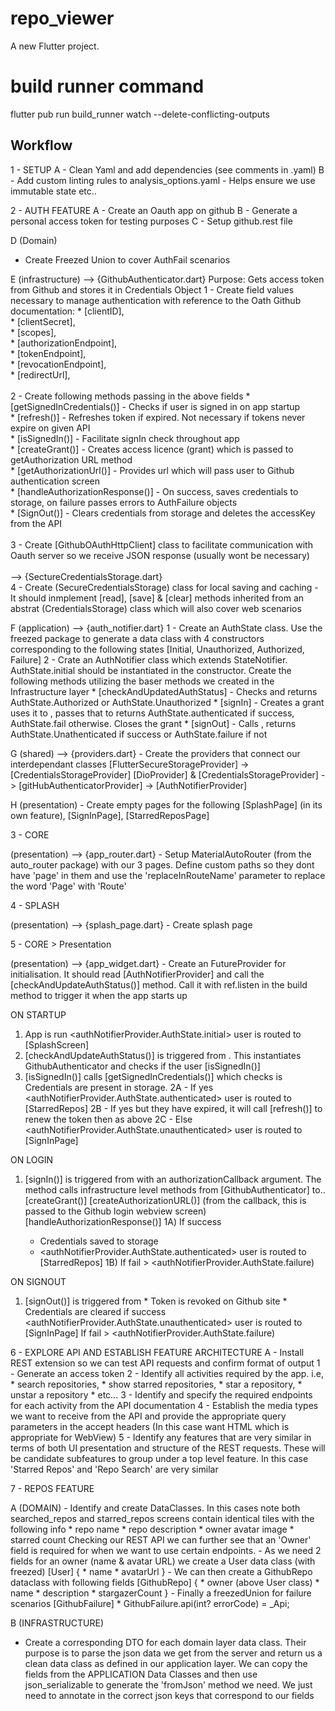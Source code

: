 # repo_viewer

A new Flutter project.

# build runner command
flutter pub run build_runner watch --delete-conflicting-outputs

## Workflow 


1 - SETUP
  A - Clean Yaml and add dependencies (see comments in .yaml)
  B - Add custom linting rules to analysis_options.yaml - Helps ensure we use immutable state etc..

2 - AUTH FEATURE
  A - Create an Oauth app on github
  B - Generate a personal access token for testing purposes
  C - Setup github.rest file

  D (Domain)
   - Create Freezed Union to cover AuthFail scenarios

  E (infrastructure)
    --> {GithubAuthenticator.dart} Purpose: Gets access token from Github and stores it in Credentials Object
        1 - Create field values necessary to manage authentication with reference to the Oath Github documentation: 
          * [clientID], <br />
          * [clientSecret], <br />
          * [scopes], <br />
          * [authorizationEndpoint], <br />
          * [tokenEndpoint], <br />
          * [revocationEndpoint], <br />
          * [redirectUrl],<br />
          <br />
        2 - Create following methods passing in the above fields
          * [getSignedInCredentials()] - Checks if user is signed in on app startup<br />
          * [refresh()] - Refreshes token if expired. Not necessary if tokens never expire on given API<br />
          * [isSignedIn()] - Facilitate signIn check throughout app<br />
          * [createGrant()] - Creates  access licence (grant) which is passed to getAuthorization URL method<br />
          * [getAuthorizationUrl()] - Provides url which will pass user to Github authentication screen<br />
          * [handleAuthorizationResponse()] - On success, saves credentials to storage, on failure passes errors to AuthFailure objects<br />
          * [SignOut()] - Clears credentials from storage and deletes the accessKey from the API<br />
          <br />
        3 - Create [GithubOAuthHttpClient] class to facilitate communication with Oauth server so we receive JSON response (usually wont be necessary)
        <br /><br />
    --> {SectureCredentialsStorage.dart} <br />
        4 - Create (SecureCredentialsStorage) class for local saving and caching - It should inmplement [read], [save] & [clear] methods inherited from an abstrat (CredentialsStorage) class which will also cover web scenarios
          <br />

  F (application)
    --> {auth_notifier.dart}
        1 - Create an AuthState class. Use the freezed package to generate a data class with 4 constructors corresponding to the following states [Initial, Unauthorized, Authorized, Failure]
        2 - Crate an AuthNotifier class which extends StateNotifier. AuthState.initial should be instantiated in the constructor. Create the following methods utilizing the baser methods we created in the Infrastructure layer
        * [checkAndUpdatedAuthStatus] - Checks <isSignedIn> and returns AuthState.Authorized or AuthState.Unauthorized
        * [signIn] - Creates a grant <CreateGrant> uses it to <getAuthorisationURl>, passes that to <HandleAuthorisationResponse> returns AuthState.authenticated if success, AuthState.fail otherwise. Closes the grant
        * [signOut] - Calls <signOut>, returns AuthState.Unathenticated if success or AuthState.failure if not

  G (shared)
    --> {providers.dart}
        - Create the providers that connect our interdependant classes 
        [FlutterSecureStorageProvider] -> [CredentialsStorageProvider] 
        [DioProvider] & [CredentialsStorageProvider]  -> [gitHubAuthenticatorProvider] -> [AuthNotifierProvider]

  H (presentation)
        - Create empty pages for the following [SplashPage] (in its own feature), [SignInPage], [StarredReposPage]

3 - CORE 

  (presentation)
    --> {app_router.dart}
        - Setup MaterialAutoRouter (from the auto_router package) with our 3 pages. Define custom paths so they dont have 'page' in them and use the 'replaceInRouteName' parameter to replace the word 'Page' with 'Route'


4 - SPLASH

  (presentation)
    --> {splash_page.dart}
        - Create splash page

5 - CORE > Presentation

  (presentation)
    --> {app_widget.dart}
      - Create an FutureProvider for initialisation. It should read [AuthNotifierProvider] and call the [checkAndUpdateAuthStatus()] method. Call it with ref.listen in the build method to trigger it when the app starts up

  ON STARTUP 
  1) App is run <authNotifierProvider.AuthState.initial> user is routed to [SplashScreen]
  2) [checkAndUpdateAuthStatus()] is triggered from <initializationProvider>. This instantiates GithubAuthenticator and checks if the user [isSignedIn()]
  3) [isSignedIn()] calls [getSignedInCredentials()] which checks is Credentials are present in storage. 
    2A - If yes <authNotifierProvider.AuthState.authenticated> user is routed to [StarredRepos]
    2B - If yes but they have expired, it will call [refresh()] to renew the token then as above
    2C - Else <authNotifierProvider.AuthState.unauthenticated> user is routed to [SignInPage]

  ON LOGIN
  1) [signIn()] is triggered from <authNotifierProvider> with an authorizationCallback argument. The method calls infrastructure level methods from [GithubAuthenticator] to..
    [createGrant()]
    [createAuthorizationURL()] (from the callback, this is passed to the Github login webview screen)
    [handleAuthorizationResponse()]
      1A) If success 
        * Credentials saved to storage
        * <authNotifierProvider.AuthState.authenticated> user is routed to [StarredRepos]
      1B) If fail > <authNotifierProvider.AuthState.failure)

  ON SIGNOUT
  1) [signOut()] is triggered from <authNotifierProvider>
    * Token is revoked on Github site
    * Credentials are cleared
    if success <authNotifierProvider.AuthState.unauthenticated> user is routed to [SignInPage]
    If fail > <authNotifierProvider.AuthState.failure)

6 - EXPLORE API AND ESTABLISH FEATURE ARCHITECTURE
  A - Install REST extension so we can test API requests and confirm format of output
    1 - Generate an access token
    2 - Identify all activities required by the app. i.e, 
        * search repositories, 
        * show starred repositories, 
        * star a repository, 
        * unstar a repository 
        * etc... 
    3 - Identify and specify the required endpoints for each activity from the API documentation
    4 - Establish the media types we want to receive from the API and provide the appropriate query parameters in the accept headers (In this case want HTML which is appropriate for WebView)
    5 - Identify any features that are very similar in terms of both UI presentation and structure of the REST requests. These will be candidate subfeatures to group under a top level feature. In this case 'Starred Repos' and 'Repo Search' are very similar

7 - REPOS FEATURE

  A (DOMAIN)
    - Identify and create DataClasses. In this cases note both searched_repos and starred_repos screens contain identical tiles with the following info
      * repo name
      * repo description
      * owner avatar image
      * starred count
    Checking our REST API we can further see that an 'Owner' field is required for when we want to use certain endpoints. 
    - As we need 2 fields for an owner (name & avatar URL) we create a User data class (with freezed)
    [User] {
      * name
      * avatarUrl
    }
    - We can then create a GithubRepo dataclass with following fields 
    [GithubRepo] {
      * owner (above User class)
      * name
      * description
      * stargazerCount
    }
    - Finally a freezedUnion for failure scenarios
    [GithubFailure]
     * GithubFailure.api(int? errorCode) = _Api;
    
  B (INFRASTRUCTURE)
   - Create a corresponding DTO for each domain layer data class. Their purpose is to parse the json data we get from the server and return us a clean data class as defined in our application layer. We can copy the fields from the APPLICATION Data Classes and then use json_serializable to generate the 'fromJson' method we need. We just need to annotate in the correct json keys that correspond to our fields
